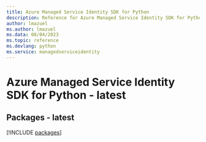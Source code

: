 ```yaml
---
title: Azure Managed Service Identity SDK for Python
description: Reference for Azure Managed Service Identity SDK for Python
author: lmazuel
ms.author: lmazuel
ms.data: 08/04/2023
ms.topic: reference
ms.devlang: python
ms.service: managedserviceidentity
---
```

# Azure Managed Service Identity SDK for Python - latest
## Packages - latest
[!INCLUDE [packages](managed-service-identity-index.md)]